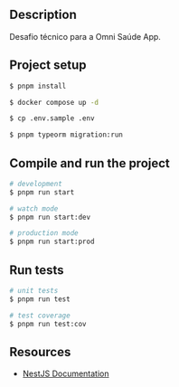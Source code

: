 ## Description

Desafio técnico para a Omni Saúde App.

## Project setup

```bash
$ pnpm install

$ docker compose up -d

$ cp .env.sample .env

$ pnpm typeorm migration:run
```

## Compile and run the project

```bash
# development
$ pnpm run start

# watch mode
$ pnpm run start:dev

# production mode
$ pnpm run start:prod
```

## Run tests

```bash
# unit tests
$ pnpm run test

# test coverage
$ pnpm run test:cov
```

## Resources

- [NestJS Documentation](https://docs.nestjs.com)
